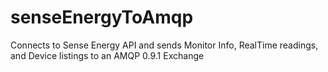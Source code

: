 # senseEnergyToAmqp
Connects to Sense Energy API and sends Monitor Info, RealTime readings, and Device listings to an AMQP 0.9.1 Exchange
